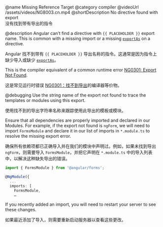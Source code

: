 @name Missing Reference Target
@category compiler
@videoUrl /assets/videos/NG8003.cn.mp4
@shortDescription No directive found with export
<br/>
没有找到带有导出的指令

@description
Angular can’t find a directive with `{{ PLACEHOLDER }}` export name. This is common with a missing import or a missing [`exportAs`](api/core/Directive#exportAs) on a directive.

Angular 找不到带有 `{{ PLACEHOLDER }}` 导出名称的指令。这通常是因为指令上缺少导入或缺少 [`exportAs`](api/core/Directive#exportAs)。

<div class="alert is-helpful">

This is the compiler equivalent of a common runtime error [NG0301: Export Not Found](errors/NG0301).

这是常见运行时错误 [NG0301：找不到导出](errors/NG0301)的编译器等价物。

</div>

@debugging
Use the string name of the export not found to trace the templates or modules using this export.

使用找不到的导出字符串名称来跟踪使用此导出的模板或模块。

Ensure that all dependencies are properly imported and declared in our Modules. For example, if the export not found is `ngForm`, we will need to import `FormsModule` and declare it in our list of imports in `*.module.ts` to resolve the missing export error.

确保所有依赖项都已正确导入并在我们的模块中声明过。例如，如果未找到导出 `ngForm`，则需要导入 `FormsModule`，并把它声明在 `*.module.ts` 中的导入列表中，以解决这种缺失导出的错误。

```typescript
import { FormsModule } from '@angular/forms';

@NgModule({
  ...
  imports: [
    FormsModule,
    …
```

If you recently added an import, you will need to restart your server to see these changes.

如果最近添加了导入，则需要重新启动服务器以查看这些更改。
